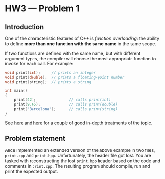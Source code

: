 # HW3 — Problem 1

## Introduction

One of the characteristic features of C++ is _function overloading_: the ability to define **more than one function with the same name** in the same scope.

If two functions are defined with the same name, but with different argument types, the compiler will choose the most appropriate function to invoke for each call. For example:

```C++
void print(int);     // prints an integer
void print(double);  // prints a floating-point number
void print(string);  // prints a string

int main()
{
    print(42);               // calls print(int)
    print(9.65);             // calls print(double)
    print("Barcelona");      // calls print(string)
}
```

See [here](https://docs.microsoft.com/en-us/cpp/cpp/function-overloading?view=vs-2017) and [here](https://www.ibm.com/support/knowledgecenter/en/SSLTBW_2.3.0/com.ibm.zos.v2r3.cbclx01/cplr312.htm) for a couple of good in-depth treatments of the topic.

## Problem statement

Alice implemented an extended version of the above example in two files, `print.cpp` and `print.hpp`. Unfortunately, the header file got lost. You are tasked with reconstructing the lost `print.hpp` header based on the code and comments in `print.cpp`. The resulting program should compile, run and print the expected output.
